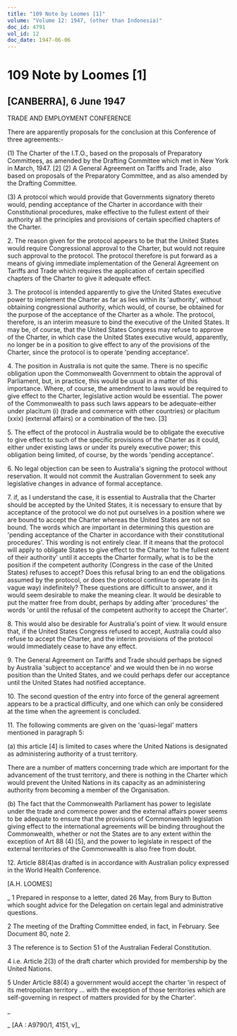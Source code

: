 ```yaml
---
title: "109 Note by Loomes [1]"
volume: "Volume 12: 1947, (other than Indonesia)"
doc_id: 4791
vol_id: 12
doc_date: 1947-06-06
---
```


# 109 Note by Loomes [1]

## [CANBERRA], 6 June 1947

TRADE AND EMPLOYMENT CONFERENCE

There are apparently proposals for the conclusion at this Conference of three agreements:-

(1) The Charter of the I.T.O., based on the proposals of Preparatory Committees, as amended by the Drafting Committee which met in New York in March, 1947. [2] (2) A General Agreement on Tariffs and Trade, also based on proposals of the Preparatory Committee, and as also amended by the Drafting Committee.

(3) A protocol which would provide that Governments signatory thereto would, pending acceptance of the Charter in accordance with their Constitutional procedures, make effective to the fullest extent of their authority all the principles and provisions of certain specified chapters of the Charter.

2\. The reason given for the protocol appears to be that the United States would require Congressional approval to the Charter, but would not require such approval to the protocol. The protocol therefore is put forward as a means of giving immediate implementation of the General Agreement on Tariffs and Trade which requires the application of certain specified chapters of the Charter to give it adequate effect.

3\. The protocol is intended apparently to give the United States executive power to implement the Charter as far as lies within its 'authority', without obtaining congressional authority, which would, of course, be obtained for the purpose of the acceptance of the Charter as a whole. The protocol, therefore, is an interim measure to bind the executive of the United States. It may be, of course, that the United States Congress may refuse to approve of the Charter, in which case the United States executive would, apparently, no longer be in a position to give effect to any of the provisions of the Charter, since the protocol is to operate 'pending acceptance'.

4\. The position in Australia is not quite the same. There is no specific obligation upon the Commonwealth Government to obtain the approval of Parliament, but, in practice, this would be usual in a matter of this importance. Where, of course, the amendment to laws would be required to give effect to the Charter, legislative action would be essential. The power of the Commonwealth to pass such laws appears to be adequate-either under placitum (i) (trade and commerce with other countries) or placitum (xxix) (external affairs) or a combination of the two. [3]

5\. The effect of the protocol in Australia would be to obligate the executive to give effect to such of the specific provisions of the Charter as it could, either under existing laws or under its purely executive power; this obligation being limited, of course, by the words 'pending acceptance'.

6\. No legal objection can be seen to Australia's signing the protocol without reservation. It would not commit the Australian Government to seek any legislative changes in advance of formal acceptance.

7\. if, as I understand the case, it is essential to Australia that the Charter should be accepted by the United States, it is necessary to ensure that by acceptance of the protocol we do not put ourselves in a position where we are bound to accept the Charter whereas the United States are not so bound. The words which are important in determining this question are 'pending acceptance of the Charter in accordance with their constitutional procedures'. This wording is not entirely clear. If it means that the protocol will apply to obligate States to give effect to the Charter 'to the fullest extent of their authority' until it accepts the Charter formally, what is to be the position if the competent authority (Congress in the case of the United States) refuses to accept? Does this refusal bring to an end the obligations assumed by the protocol, or does the protocol continue to operate (in its vague way) indefinitely? These questions are difficult to answer, and it would seem desirable to make the meaning clear. It would be desirable to put the matter free from doubt, perhaps by adding after 'procedures' the words 'or until the refusal of the competent authority to accept the Charter'.

8\. This would also be desirable for Australia's point of view. It would ensure that, if the United States Congress refused to accept, Australia could also refuse to accept the Charter, and the interim provisions of the protocol would immediately cease to have any effect.

9\. The General Agreement on Tariffs and Trade should perhaps be signed by Australia 'subject to acceptance' and we would then be in no worse position than the United States, and we could perhaps defer our acceptance until the United States had notified acceptance.

10\. The second question of the entry into force of the general agreement appears to be a practical difficulty, and one which can only be considered at the time when the agreement is concluded.

11\. The following comments are given on the 'quasi-legal' matters mentioned in paragraph 5:

(a) this article [4] is limited to cases where the United Nations is designated as administering authority of a trust territory.

There are a number of matters concerning trade which are important for the advancement of the trust territory, and there is nothing in the Charter which would prevent the United Nations in its capacity as an administering authority from becoming a member of the Organisation.

(b) The fact that the Commonwealth Parliament has power to legislate under the trade and commerce power and the external affairs power seems to be adequate to ensure that the provisions of Commonwealth legislation giving effect to the international agreements will be binding throughout the Commonwealth, whether or not the States are to any extent within the exception of Art 88 (4) [5], and the power to legislate in respect of the external territories of the Commonwealth is also free from doubt.

12\. Article 88(4)as drafted is in accordance with Australian policy expressed in the World Health Conference.

[A.H. LOOMES]

_ 1 Prepared in response to a letter, dated 26 May, from Bury to Button which sought advice for the Delegation on certain legal and administrative questions.

2 The meeting of the Drafting Committee ended, in fact, in February. See Document 80, note 2.

3 The reference is to Section 51 of the Australian Federal Constitution.

4 i.e. Article 2(3) of the draft charter which provided for membership by the United Nations.

5 Under Article 88(4) a government would accept the charter 'in respect of its metropolitan territory ... with the exception of those territories which are self-governing in respect of matters provided for by the Charter'.

_

_ [AA : A9790/1, 4151, v]_
